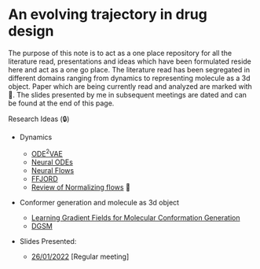 #  **An evolving trajectory in drug design**

<!--[![download](https://img.shields.io/badge/download-review-blue.svg)](https://iml-wg.github.io/HEPML-LivingReview/review/hepml-review.pdf)-->

The purpose of this note is to act as a one place repository for all the literature read, presentations and ideas which have been formulated reside here and act as a one go place. The literature read has been segregated in different domains ranging from dynamics to representing molecule as a 3d object. Paper which are being currently read and analyzed are marked with 📝. The slides presented by me in subsequent meetings are dated and can be found at the end of this page. 

Research Ideas (:lock:)


*  Dynamics

      * [ODE<sup>2</sup>VAE](https://arxiv.org/pdf/1905.10994.pdf)
      * [Neural ODEs](https://arxiv.org/pdf/1806.07366.pdf)
      * [Neural Flows](https://proceedings.neurips.cc/paper/2021/file/b21f9f98829dea9a48fd8aaddc1f159d-Paper.pdf)
      * [FFJORD](https://arxiv.org/pdf/1810.01367.pdf)
      * [Review of Normalizing flows](https://arxiv.org/pdf/1912.02762.pdf) 📝


*  Conformer generation and molecule as 3d object

      * [Learning Gradient Fields for Molecular Conformation Generation](https://arxiv.org/pdf/2105.03902.pdf)
      * [DGSM](https://proceedings.neurips.cc/paper/2021/file/a45a1d12ee0fb7f1f872ab91da18f899-Paper.pdf)
  
         
*  Slides Presented:
     
      * [26/01/2022](https://www.overleaf.com/read/mcrgshjjsffg) [Regular meeting]















<!--

#  **A Living Review of Machine Learning for Particle Physics**

*Modern machine learning techniques, including deep learning, is rapidly being applied, adapted, and developed for high energy physics.  The goal of this document is to provide a nearly comprehensive list of citations for those developing and applying these approaches to experimental, phenomenological, or theoretical analyses.  As a living document, it will be updated as often as possible to incorporate the latest developments.  A list of proper (unchanging) reviews can be found within.  Papers are grouped into a small set of topics to be as useful as possible.  Suggestions are most welcome.*

[![download](https://img.shields.io/badge/download-review-blue.svg)](https://iml-wg.github.io/HEPML-LivingReview/review/hepml-review.pdf)

The purpose of this note is to collect references for modern machine learning as applied to particle physics.  A minimal number of categories is chosen in order to be as useful as possible.  Note that papers may be referenced in more than one category.  The fact that a paper is listed in this document does not endorse or validate its content - that is for the community (and for peer-review) to decide.  Furthermore, the classification here is a best attempt and may have flaws - please let us know if (a) we have missed a paper you think should be included, (b) a paper has been misclassified, or (c) a citation for a paper is not correct or if the journal information is now available.  In order to be as useful as possible, this document will continue to evolve so please check back before you write your next paper.  If you find this review helpful, please consider citing it using \cite{hepmllivingreview} in HEPML.bib.


You can use the [editor on GitHub](https://github.com/yogeshverma1998/yogeshverma1998.github.io/edit/main/README.md) to maintain and preview the content for your website in Markdown files.

Whenever you commit to this repository, GitHub Pages will run [Jekyll](https://jekyllrb.com/) to rebuild the pages in your site, from the content in your Markdown files.

### Markdown

Markdown is a lightweight and easy-to-use syntax for styling your writing. It includes conventions for

```markdown
Syntax highlighted code block

# Header 1
## Header 2
### Header 3



- Bulleted
- List

1. Numbered
2. List

**Bold** and _Italic_ and `Code` text

[Link](url) and ![Image](src)
```

For more details see [Basic writing and formatting syntax](https://docs.github.com/en/github/writing-on-github/getting-started-with-writing-and-formatting-on-github/basic-writing-and-formatting-syntax).

### Jekyll Themes

Your Pages site will use the layout and styles from the Jekyll theme you have selected in your [repository settings](https://github.com/yogeshverma1998/yogeshverma1998.github.io/settings/pages). The name of this theme is saved in the Jekyll `_config.yml` configuration file.

### Support or Contact

Having trouble with Pages? Check out our [documentation](https://docs.github.com/categories/github-pages-basics/) or [contact support](https://support.github.com/contact) and we’ll help you sort it out.
-->
